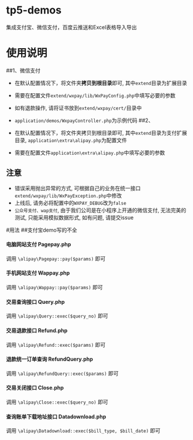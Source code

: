 # tp5-demos
集成支付宝、微信支付，百度云推送和Excel表格导入导出

# 使用说明
##1、微信支付

- 在默认配置情况下，将文件夹**拷贝到根目录**即可, 其中<code>extend</code>目录为扩展目录
- 需要在配置文件<code>extend/wxpay/lib/WxPayConfig.php</code>中填写必要的参数
- 如有退款操作, 请将证书放到<code>extend/wxpay/cert/</code>目录中
- <code>application/demos/WxpayController.php</code>为示例代码
##2、

- 在默认配置情况下，将文件夹拷贝到根目录即可, 其中<code>extend</code>目录为支付扩展目录, <code>application\extra\alipay.php</code>为配置文件
- 需要在配置文件<code>application\extra\alipay.php</code>中填写必要的参数

## 注意
- 错误采用抛出异常的方式, 可根据自己的业务在统一接口<code>extend/wxpay/lib/WxPayException.php</code>中修改
- 上线后, 请务必将配置中的<code>WXPAY_DEBUG</code>改为<code>false</code>
- <code>公众号支付、wap支付</code>, 由于我们公司是在小程序上开通的微信支付, 无法完美的测试, 只能采用模拟数据形式, 如有问题, 请提交issue

#用法
##支付宝demo写的不全

#### 电脑网站支付 Pagepay.php
调用 <code>\alipay\Pagepay::pay($params)</code> 即可

#### 手机网站支付 Wappay.php
调用 <code>\alipay\Wappay::pay($params)</code> 即可

#### 交易查询接口 Query.php
调用 <code>\alipay\Query::exec($query_no)</code> 即可

#### 交易退款接口 Refund.php
调用 <code>\alipay\Refund::exec($params)</code> 即可

#### 退款统一订单查询 RefundQuery.php
调用 <code>\alipay\RefundQuery::exec($params)</code> 即可

#### 交易关闭接口 Close.php
调用 <code>\alipay\Close::exec($query_no)</code> 即可

#### 查询账单下载地址接口 Datadownload.php
调用 <code>\alipay\Datadownload::exec($bill_type, $bill_date)</code> 即可
